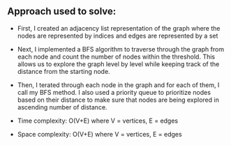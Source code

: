 ## Approach used to solve:

- First, I created an adjacency list representation of the graph where the nodes are represented by indices and edges are represented by a set

- Next, I implemented a BFS algorithm to traverse through the graph from each node and count the number of nodes within the threshold. This allows us to explore the graph level by level while keeping track of the distance from the starting node.

- Then, I terated through each node in the graph and for each of them, I call my BFS method. I also used a priority queue to prioritize nodes based on their distance to make sure that nodes are being explored in ascending number of distance.

- Time complexity: O(V+E) where V = vertices, E = edges
- Space complexity: O(V+E) where V = vertices, E = edges
